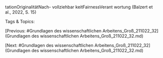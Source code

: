 tationOriginalitätNach-
vollziehbar
keitFairnessVerant 
wortung
(Balzert et al., 2022, S. 15)

   Tags & Topics:
   

[Previous: #Grundlagen des wissenschaftlichen Arbeitens_Groß_211022_32](Grundlagen des wissenschaftlichen Arbeitens_Groß_211022_32.md)

[Next: #Grundlagen des wissenschaftlichen Arbeitens_Groß_211022_32](Grundlagen des wissenschaftlichen Arbeitens_Groß_211022_32.md)